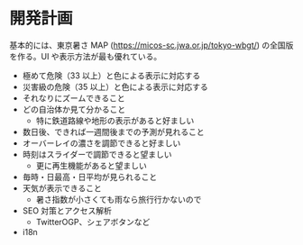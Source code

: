 # 開発計画

基本的には、東京暑さ MAP (https://micos-sc.jwa.or.jp/tokyo-wbgt/) の全国版を作る。UI や表示方法が最も優れている。

- 極めて危険（33 以上）と色による表示に対応する
- 災害級の危険（35 以上）と色による表示に対応する
- それなりにズームできること
- どの自治体か見て分かること
  - 特に鉄道路線や地形の表示があると好ましい
- 数日後、できれば一週間後までの予測が見れること
- オーバーレイの濃さを調節できると好ましい
- 時刻はスライダーで調節できると望ましい
  - 更に再生機能があると望ましい
- 毎時・日最高・日平均が見られること
- 天気が表示できること
  - 暑さ指数が小さくても雨なら旅行行かないので
- SEO 対策とアクセス解析
  - TwitterOGP、シェアボタンなど
- i18n
